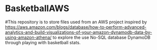 # BasketballAWS
#This repository is to store files used from an AWS project inspired by https://aws.amazon.com/blogs/database/how-to-perform-advanced-analytics-and-build-visualizations-of-your-amazon-dynamodb-data-by-using-amazon-athena/
to explore the use No-SQL database DynamoDB through playing with basketball stats.
